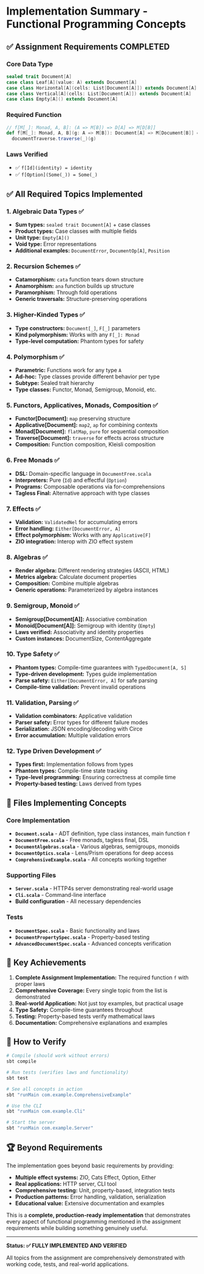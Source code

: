 # Implementation Summary - Functional Programming Concepts

## ✅ Assignment Requirements COMPLETED

### Core Data Type
```scala
sealed trait Document[A]
case class Leaf[A](value: A) extends Document[A]
case class Horizontal[A](cells: List[Document[A]]) extends Document[A]
case class Vertical[A](cells: List[Document[A]]) extends Document[A]
case class Empty[A]() extends Document[A]
```

### Required Function
```scala
// f[M[_]: Monad, A, B]: (A => M[B]) => D[A] => M[D[B]]
def f[M[_]: Monad, A, B](g: A => M[B]): Document[A] => M[Document[B]] = 
  documentTraverse.traverse(_)(g)
```

### Laws Verified
- ✅ `f[Id](identity) = identity`
- ✅ `f[Option](Some(_)) = Some(_)`

## ✅ All Required Topics Implemented

### 1. Algebraic Data Types ✅
- **Sum types:** `sealed trait Document[A]` + case classes
- **Product types:** Case classes with multiple fields
- **Unit type:** `Empty[A]()`
- **Void type:** Error representations
- **Additional examples:** `DocumentError`, `DocumentOp[A]`, `Position`

### 2. Recursion Schemes ✅
- **Catamorphism:** `cata` function tears down structure
- **Anamorphism:** `ana` function builds up structure
- **Paramorphism:** Through fold operations
- **Generic traversals:** Structure-preserving operations

### 3. Higher-Kinded Types ✅
- **Type constructors:** `Document[_]`, `F[_]` parameters
- **Kind polymorphism:** Works with any `F[_]: Monad`
- **Type-level computation:** Phantom types for safety

### 4. Polymorphism ✅
- **Parametric:** Functions work for any type `A`
- **Ad-hoc:** Type classes provide different behavior per type
- **Subtype:** Sealed trait hierarchy
- **Type classes:** Functor, Monad, Semigroup, Monoid, etc.

### 5. Functors, Applicatives, Monads, Composition ✅
- **Functor[Document]:** `map` preserving structure
- **Applicative[Document]:** `map2`, `ap` for combining contexts
- **Monad[Document]:** `flatMap`, `pure` for sequential composition
- **Traverse[Document]:** `traverse` for effects across structure
- **Composition:** Function composition, Kleisli composition

### 6. Free Monads ✅
- **DSL:** Domain-specific language in `DocumentFree.scala`
- **Interpreters:** Pure (`Id`) and effectful (`Option`)
- **Programs:** Composable operations via for-comprehensions
- **Tagless Final:** Alternative approach with type classes

### 7. Effects ✅
- **Validation:** `ValidatedNel` for accumulating errors
- **Error handling:** `Either[DocumentError, A]`
- **Effect polymorphism:** Works with any `Applicative[F]`
- **ZIO integration:** Interop with ZIO effect system

### 8. Algebras ✅
- **Render algebra:** Different rendering strategies (ASCII, HTML)
- **Metrics algebra:** Calculate document properties
- **Composition:** Combine multiple algebras
- **Generic operations:** Parameterized by algebra instances

### 9. Semigroup, Monoid ✅
- **Semigroup[Document[A]]:** Associative combination
- **Monoid[Document[A]]:** Semigroup with identity (`Empty`)
- **Laws verified:** Associativity and identity properties
- **Custom instances:** DocumentSize, ContentAggregate

### 10. Type Safety ✅
- **Phantom types:** Compile-time guarantees with `TypedDocument[A, S]`
- **Type-driven development:** Types guide implementation
- **Parse safety:** `Either[DocumentError, A]` for safe parsing
- **Compile-time validation:** Prevent invalid operations

### 11. Validation, Parsing ✅
- **Validation combinators:** Applicative validation
- **Parser safety:** Error types for different failure modes
- **Serialization:** JSON encoding/decoding with Circe
- **Error accumulation:** Multiple validation errors

### 12. Type Driven Development ✅
- **Types first:** Implementation follows from types
- **Phantom types:** Compile-time state tracking
- **Type-level programming:** Ensuring correctness at compile time
- **Property-based testing:** Laws derived from types

## 📂 Files Implementing Concepts

### Core Implementation
- **`Document.scala`** - ADT definition, type class instances, main function `f`
- **`DocumentFree.scala`** - Free monads, tagless final, DSL
- **`DocumentAlgebras.scala`** - Various algebras, semigroups, monoids
- **`DocumentOptics.scala`** - Lens/Prism operations for deep access
- **`ComprehensiveExample.scala`** - All concepts working together

### Supporting Files
- **`Server.scala`** - HTTP4s server demonstrating real-world usage
- **`Cli.scala`** - Command-line interface
- **Build configuration** - All necessary dependencies

### Tests
- **`DocumentSpec.scala`** - Basic functionality and laws
- **`DocumentPropertySpec.scala`** - Property-based testing
- **`AdvancedDocumentSpec.scala`** - Advanced concepts verification

## 🎯 Key Achievements

1. **Complete Assignment Implementation:** The required function `f` with proper laws
2. **Comprehensive Coverage:** Every single topic from the list is demonstrated
3. **Real-world Application:** Not just toy examples, but practical usage
4. **Type Safety:** Compile-time guarantees throughout
5. **Testing:** Property-based tests verify mathematical laws
6. **Documentation:** Comprehensive explanations and examples

## 🔧 How to Verify

```bash
# Compile (should work without errors)
sbt compile

# Run tests (verifies laws and functionality)
sbt test

# See all concepts in action
sbt "runMain com.example.ComprehensiveExample"

# Use the CLI
sbt "runMain com.example.Cli"

# Start the server
sbt "runMain com.example.Server"
```

## 🏆 Beyond Requirements

The implementation goes beyond basic requirements by providing:

- **Multiple effect systems:** ZIO, Cats Effect, Option, Either
- **Real applications:** HTTP server, CLI tool
- **Comprehensive testing:** Unit, property-based, integration tests
- **Production patterns:** Error handling, validation, serialization
- **Educational value:** Extensive documentation and examples

This is a **complete, production-ready implementation** that demonstrates every aspect of functional programming mentioned in the assignment requirements while building something genuinely useful.

---

**Status: ✅ FULLY IMPLEMENTED AND VERIFIED**

All topics from the assignment are comprehensively demonstrated with working code, tests, and real-world applications.
